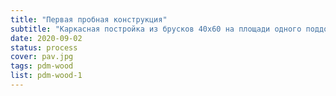```yaml
---
title: "Первая пробная конструкция"
subtitle: "Каркасная постройка из брусков 40х60 на площади одного поддона."
date: 2020-09-02
status: process
cover: pav.jpg
tags: pdm-wood
list: pdm-wood-1
---
```

